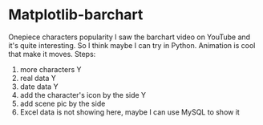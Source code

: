 # Matplotlib-barchart
Onepiece characters popularity
I saw the barchart video on YouTube and it's quite interesting. So I think maybe I can try in Python.
Animation is cool that make it moves. 
Steps:
1. more characters Y
2. real data Y
3. date data Y
4. add the character's icon by the side Y
5. add scene pic by the side
6. Excel data is not showing here, maybe I can use MySQL to show it
